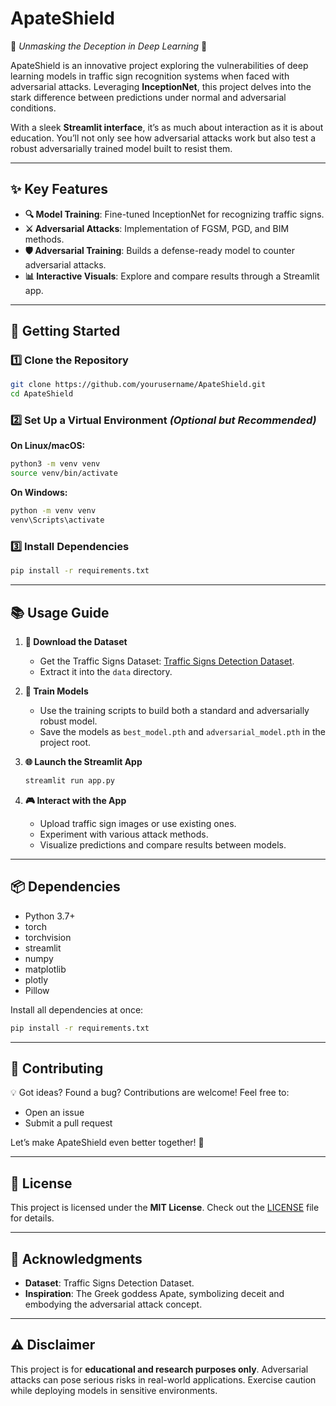 # **ApateShield**  

🚦 *Unmasking the Deception in Deep Learning* 🚦  

ApateShield is an innovative project exploring the vulnerabilities of deep learning models in traffic sign recognition systems when faced with adversarial attacks. Leveraging **InceptionNet**, this project delves into the stark difference between predictions under normal and adversarial conditions.  

With a sleek **Streamlit interface**, it’s as much about interaction as it is about education. You’ll not only see how adversarial attacks work but also test a robust adversarially trained model built to resist them.  

---

## **✨ Key Features**  

- **🔍 Model Training**: Fine-tuned InceptionNet for recognizing traffic signs.  
- **⚔️ Adversarial Attacks**: Implementation of FGSM, PGD, and BIM methods.  
- **🛡️ Adversarial Training**: Builds a defense-ready model to counter adversarial attacks.  
- **📊 Interactive Visuals**: Explore and compare results through a Streamlit app.  

---

## **🚀 Getting Started**  

### 1️⃣ Clone the Repository  
```bash  
git clone https://github.com/yourusername/ApateShield.git  
cd ApateShield  
```  

### 2️⃣ Set Up a Virtual Environment *(Optional but Recommended)*  

**On Linux/macOS:**  
```bash  
python3 -m venv venv  
source venv/bin/activate  
```  

**On Windows:**  
```bash  
python -m venv venv  
venv\Scripts\activate  
```  

### 3️⃣ Install Dependencies  
```bash  
pip install -r requirements.txt  
```  

---

## **📚 Usage Guide**  

1. **📂 Download the Dataset**  
   - Get the Traffic Signs Dataset: [Traffic Signs Detection Dataset](https://www.kaggle.com/datasets/pkdarabi/cardetection).  
   - Extract it into the `data` directory.  

2. **🤖 Train Models**  
   - Use the training scripts to build both a standard and adversarially robust model.  
   - Save the models as `best_model.pth` and `adversarial_model.pth` in the project root.  

3. **🌐 Launch the Streamlit App**  
   ```bash  
   streamlit run app.py  
   ```  

4. **🎮 Interact with the App**  
   - Upload traffic sign images or use existing ones.  
   - Experiment with various attack methods.  
   - Visualize predictions and compare results between models.  

---

## **📦 Dependencies**  

- Python 3.7+  
- torch  
- torchvision  
- streamlit  
- numpy  
- matplotlib  
- plotly  
- Pillow  

Install all dependencies at once:  
```bash  
pip install -r requirements.txt  
```  

---

## **🤝 Contributing**  

💡 Got ideas? Found a bug? Contributions are welcome! Feel free to:  
- Open an issue  
- Submit a pull request  

Let’s make ApateShield even better together! 🚀  

---

## **📜 License**  

This project is licensed under the **MIT License**. Check out the [LICENSE](LICENSE) file for details.  

---

## **🌟 Acknowledgments**  

- **Dataset**: Traffic Signs Detection Dataset.  
- **Inspiration**: The Greek goddess Apate, symbolizing deceit and embodying the adversarial attack concept.  

---

## **⚠️ Disclaimer**  

This project is for **educational and research purposes only**. Adversarial attacks can pose serious risks in real-world applications. Exercise caution while deploying models in sensitive environments.  

